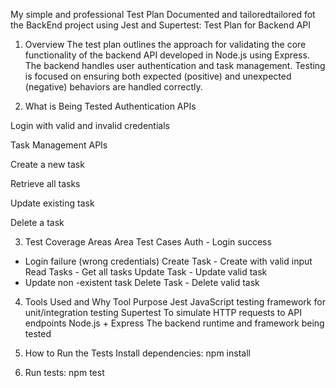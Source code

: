 My simple and professional Test Plan Documented and tailoredtailored fot the BackEnd project using Jest and Supertest:
Test Plan for Backend API

1. Overview
   The test plan outlines the approach for validating the core functionality of the backend API developed in Node.js using Express. The backend handles user authentication and task management. Testing is focused on ensuring both expected (positive) and unexpected (negative) behaviors are handled correctly.

2. What is Being Tested
   Authentication APIs

Login with valid and invalid credentials

Task Management APIs

Create a new task

Retrieve all tasks

Update existing task

Delete a task

3. Test Coverage Areas
   Area Test Cases
   Auth - Login success

- Login failure (wrong credentials)
  Create Task - Create with valid input
  Read Tasks - Get all tasks
  Update Task - Update valid task
- Update non -existent task
  Delete Task - Delete valid task

4. Tools Used and Why
   Tool Purpose
   Jest JavaScript testing framework for unit/integration testing
   Supertest To simulate HTTP requests to API endpoints
   Node.js + Express The backend runtime and framework being tested

5. How to Run the Tests
   Install dependencies:
   npm install

6. Run tests:
   npm test
